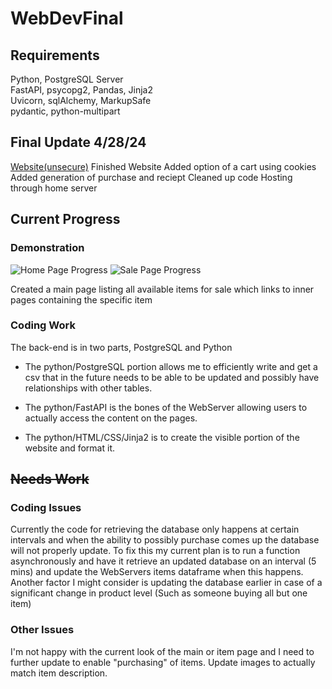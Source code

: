 
# WebDevFinal

## Requirements
Python, PostgreSQL Server \
FastAPI, psycopg2, Pandas, Jinja2  \
Uvicorn, sqlAlchemy, MarkupSafe \
pydantic, python-multipart

## Final Update 4/28/24
[Website(unsecure)](http://www.cameronmilot.com)
Finished Website
Added option of a cart using cookies
Added generation of purchase and reciept
Cleaned up code
Hosting through home server

## Current Progress

### Demonstration
![Home Page Progress](https://i.imgur.com/XG34wuT.png)
![Sale Page Progress](https://i.imgur.com/mo4jLwj.png)

Created a main page listing all available items for sale which links to inner pages containing the specific item
### Coding Work
The back-end is in two parts, PostgreSQL and Python

 - The python/PostgreSQL portion allows me to efficiently write and get
   a csv that in the future needs to be able to be updated and possibly
   have relationships with other tables.
   
  - The python/FastAPI is the bones of the WebServer allowing users to
   actually access the content on the pages.
   - The python/HTML/CSS/Jinja2 is to create the visible portion of the website and format it.


## ~~Needs Work~~
### Coding Issues
Currently the code for retrieving the database only happens at certain intervals and when the ability to possibly purchase comes up the database will not properly update. To fix this my current plan is to run a function asynchronously and have it retrieve an updated database on an interval (5 mins) and update the WebServers items dataframe when this happens. Another factor I might consider is updating the database earlier in case of a significant change in product level (Such as someone buying all but one item)
### Other Issues
I'm not happy with the current look of the main or item page and I need to further update to enable "purchasing" of items.
Update images to actually match item description.


